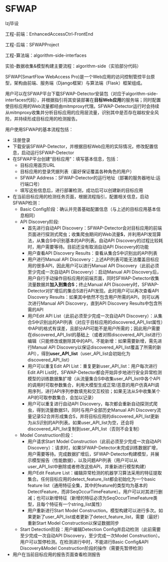 # SFWAP
lzj毕设

工程-前端：EnhancedAccessCtrl-FrontEnd

工程-后端：SFWAPProject

工程-算法端：algorithm-side-interfaces

实验-数据收集&模型构建主要流程：algorithm-side（实验部分代码）






SFWAP(SmartFlow WebAccess Pro)是一个Web应用的访问控制管控平台原型，架构由前端、服务端（Django框架）与算法端（Flask）框架组成。

用户可以在SFWAP平台下载SFWAP-Detector安装包（对应于algorithm-side-interfaces代码），并根据指引将其安装部署在**目标Web应用**的服务端；同时配置使目标应用的Web流量都经由mitmproxy代理。SFWAP-Detector运行时会持续从mitmproxy收集并分析目标应用的应用层流量，识别其中是否存在越权安全风险，并持续形成目标应用的检测报告。

用户使用SFWAP的基本流程包括：

- 注册登录
- 下载安装SFWAP-Detector，并根据目标Web应用的实际情况，修改配置信息，启动运行SFWAP-Detector
- 在SFWAP平台创建“目标应用”：填写基本信息，包括：
  - 目标应用首页URL
  - 目标应用的登录凭据列表（最好保证覆盖各种角色的用户）
  - SFWAP Address：SFWAP-Detector的运行地址（部署的服务器地址:运行端口号）
  - 填写这些信息后，进行部署检测，成功后可以创建新的目标应用
- 在当前目标应用的检测任务页面，根据流程指引，配置相关信息，启动SFWAP检测：
  - Basic Config阶段：确认并完善基础配置信息（与上述的目标应用基本信息相同）
  - API Discovery阶段:
    - 首先进行自动API Discovery：SFWAP-Detector会对目标应用的前端页面进行探测式爬虫；收集爬虫期间的Web流量**S**，并利用API发现算法，从集合S中识别基本的API列表。自动API Discovery的过程比较耗时，用户需要等待。目前还没有取消自动API Discovery的功能
    - 用户查看API Discovery Results：查看从集合S中识别出的API列表
    - 用户进行Manual API Discovery：上述API列表可能无法覆盖目标应用的很多API，因此用户可以进行Manual API Discovery（此前必须至少完成一次自动API Discovery）：启动Manual API Discovery后，用户自行手动操作目标应用的前端页面，同时SFWAP-Detector收集流量数据并**加入到集合S**；终止Manual API Discovery时，SFWAP-Detector对扩增后的集合S进行API发现。此时用户可以再次查看API Discovery Results：如果其中依然不包含用户所需的API，则可以再次进行Manual API Discovery，直到API Discovery Results中包含所需的API
    - 用户Edit API List（此前必须至少完成一次自动API Discovery）：从集合S中识别出的API列表（对应于目标应用的discovered_API_list属性）中API的格式有误差，且部分API可能不是用户所需的；因此用户需要在discovered_API_list的基础上（或者对照discovered_API_list进行）编辑（只能修改或删除其中的API，不能新增：如果需要新增，需先进行Manual API Discovery以保证discovered_API_list覆盖了所需的新API），得到**user_API_list**（user_API_list会初始化为discovered_API_list）
    - 用户可以重复Edit API List：重复更新user_API_list：用户每次进行Edit API List时，SFWAP-Detector都会开始异步地进行安全异常检测模型的训练数据集扩增（从流量集合S中收集user_API_list中各个API的调用时可取参数集合，利用大模型生成正常/恶意的用户仿真API调用序列，进行API序列参数填充和交互校验；如果无法从S中收集某个API的可取参数集合，会加以记录）
    - 用户可以重复进行自动API Discovery，每次都会重新自动探测式爬虫，得到流量数据S1，同时与用户全部历史Manual API Discovery流量记录S2合并形成集合S，并将目标应用的discovered_API_list更新为从S识别的API列表。如果user_API_list为空，还会将discovered_API_list复制到user_API_list（否则不会复制）
  - Model Construction阶段：
    - 用户请求Start Model Construction（此前必须至少完成一次自动API Discovery）：请求时，如果SFWAP-Detector未完成训练数据扩增，用户需要等待。完成数据扩增后，SFWAP-Detector构建模型，并展示模型报告（性能数据），以及问题API列表（用户可以从user_API_list中删除或者修改这些API，并重新进行模型构建）
    - 用户Edit Feature List：编辑异常检测的机器学习算法采用的特征提取集合。任何目标应用的detect_feature_list都会初始化为一个basic feature list（通用特征全集，其中的feature的类型均为基本的DetectFeature，而非SeqOccurTimeFeature）。用户可以对其进行删减；也可以新增特征（新增的特征必须为SeqOccurTimeFeature类型，且每个特征有一个string_list属性）
    - 用户重新进行Start Model Construction。模型构建可以进行多次。如果更新了user_API_list或者更新了detect_feature_list，需要（最好）重新Start Model Construction以保证数据同步
  - Start Detection阶段：用户编辑Detection Config并启动检测（此前需要至少完成一次自动API Discovery，至少完成一次Model Construction）。用户可以暂停检测。在检测进行中时，不能进行Basic Config&API Discovery&Model Construction阶段的操作（需要先暂停检测）
- 用户在当前目标应用的报告页面查看检测报告





